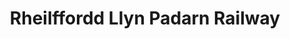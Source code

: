 ---
title: "Rheilffordd Llyn Padarn Railway"
url: /llanberis/rheilffordd-llyn-padarn-railway/
shop: Andenken
---